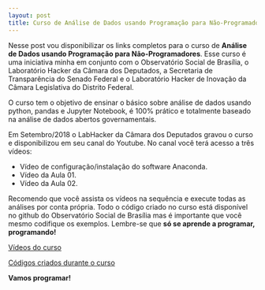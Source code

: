 ```yaml
---
layout: post
title: Curso de Análise de Dados usando Programação para Não-Programadores
---
```

Nesse post vou disponibilizar os links completos para o curso de **Análise de Dados usando Programação para Não-Programadores**. Esse curso é uma iniciativa minha em conjunto com o Observatório Social de Brasília, o Laboratório Hacker da Câmara dos Deputados, a Secretaria de Transparência do Senado Federal e o Laboratório Hacker de Inovação da Câmara Legislativa do Distrito Federal.

O curso tem o objetivo de ensinar o básico sobre análise de dados usando python, pandas e Jupyter Notebook, é 100% prático e totalmente baseado na análise de dados abertos governamentais.

Em Setembro/2018 o LabHacker da Câmara dos Deputados gravou o curso e disponibilizou em seu canal do Youtube. No canal você terá acesso a três vídeos:
- Vídeo de configuração/instalação do software Anaconda.
- Vídeo da Aula 01.
- Vídeo da Aula 02.

Recomendo que você assista os vídeos na sequência e execute todas as análises por conta própria. Todo o código criado no curso está disponível no github do Observatório Social de Brasília mas é importante que você mesmo codifique os exemplos. Lembre-se que **só se aprende a programar, programando!**

[Vídeos do curso](https://www.youtube.com/playlist?list=PLqiFjCF_dtcymXtdjwAP4s7tRoW4CYwnH)

[Códigos criados durante o curso](https://github.com/OSBrasilia/Curso_Analise_Dados_Publicos_Online)

**Vamos programar!**
